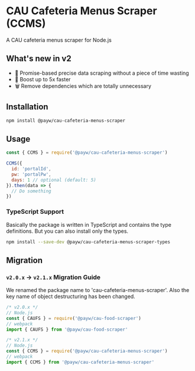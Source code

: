 # CAU Cafeteria Menus Scraper (CCMS)

A CAU cafeteria menus scraper for Node.js

## What's new in v2

- 🎯 Promise-based precise data scraping without a piece of time wasting
- 🚀 Boost up to 5x faster
- 🗑 Remove dependencies which are totally unnecessary

## Installation

```zsh
npm install @payw/cau-cafeteria-menus-scraper
```

## Usage

```js
const { CCMS } = require('@payw/cau-cafeteria-menus-scraper')

CCMS({
  id: 'portalId',
  pw: 'portalPw',
  days: 1 // optional (default: 5)
}).then(data => {
  // Do something
})
```

### TypeScript Support

Basically the package is written in TypeScript and contains the type definitions. But you can also install only the types.

```bash
npm install --save-dev @payw/cau-cafeteria-menus-scraper-types
```

## Migration

### `v2.0.x` → `v2.1.x` Migration Guide

We renamed the package name to 'cau-cafeteria-menus-scraper'. Also the key name of object destructuring has been changed.

```js
/* v2.0.x */
// Node.js
const { CAUFS } = require('@payw/cau-food-scraper')
// webpack
import { CAUFS } from '@payw/cau-food-scraper'

/* v2.1.x */
// Node.js
const { CCMS } = require('@payw/cau-cafeteria-menus-scraper')
// webpack
import { CCMS } from '@payw/cau-cafeteria-menus-scraper'
```
